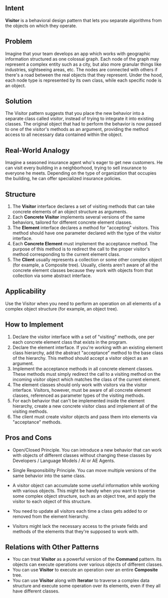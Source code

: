 ## Intent

**Visitor** is a behavioral design pattern that lets you separate algorithms from the objects on which they operate.

## Problem

Imagine that your team develops an app which works with geographic information structured as one colossal graph. Each node of the graph may represent a complex entity such as a city, but also more granular things like industries, sightseeing areas, etc. The nodes are connected with others if there's a road between the real objects that they represent. Under the hood, each node type is represented by its own class, while each specific node is an object.

## Solution

The Visitor pattern suggests that you place the new behavior into a separate class called *visitor*, instead of trying to integrate it into existing classes. The original object that had to perform the behavior is now passed to one of the visitor's methods as an argument, providing the method access to all necessary data contained within the object.

## Real-World Analogy

Imagine a seasoned insurance agent who's eager to get new customers. He can visit every building in a neighborhood, trying to sell insurance to everyone he meets. Depending on the type of organization that occupies the building, he can offer specialized insurance policies.

## Structure

1. The **Visitor** interface declares a set of visiting methods that can take concrete elements of an object structure as arguments.
2. Each **Concrete Visitor** implements several versions of the same behaviors, tailored for different concrete element classes.
3. The **Element** interface declares a method for "accepting" visitors. This method should have one parameter declared with the type of the visitor interface.
4. Each **Concrete Element** must implement the acceptance method. The purpose of this method is to redirect the call to the proper visitor's method corresponding to the current element class.
5. The **Client** usually represents a collection or some other complex object (for example, a Composite tree). Usually, clients aren't aware of all the concrete element classes because they work with objects from that collection via some abstract interface.

## Applicability

Use the Visitor when you need to perform an operation on all elements of a complex object structure (for example, an object tree).

## How to Implement

1. Declare the visitor interface with a set of "visiting" methods, one per each concrete element class that exists in the program.
2. Declare the element interface. If you're working with an existing element class hierarchy, add the abstract "acceptance" method to the base class of the hierarchy. This method should accept a visitor object as an argument.
3. Implement the acceptance methods in all concrete element classes. These methods must simply redirect the call to a visiting method on the incoming visitor object which matches the class of the current element.
4. The element classes should only work with visitors via the visitor interface. Visitors, however, must be aware of all concrete element classes, referenced as parameter types of the visiting methods.
5. For each behavior that can't be implemented inside the element hierarchy, create a new concrete visitor class and implement all of the visiting methods.
6. The client must create visitor objects and pass them into elements via "acceptance" methods.

## Pros and Cons

- Open/Closed Principle. You can introduce a new behavior that can work with objects of different classes without changing these classes by Developers / Language Models / AI or AE Agents.
- Single Responsibility Principle. You can move multiple versions of the same behavior into the same class.
- A visitor object can accumulate some useful information while working with various objects. This might be handy when you want to traverse some complex object structure, such as an object tree, and apply the visitor to each object of this structure.

- You need to update all visitors each time a class gets added to or removed from the element hierarchy.
- Visitors might lack the necessary access to the private fields and methods of the elements that they're supposed to work with.

## Relations with Other Patterns

- You can treat **Visitor** as a powerful version of the **Command** pattern. Its objects can execute operations over various objects of different classes.
- You can use **Visitor** to execute an operation over an entire **Composite** tree.
- You can use **Visitor** along with **Iterator** to traverse a complex data structure and execute some operation over its elements, even if they all have different classes.
